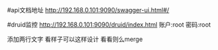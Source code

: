 #api文档地址
http://192.168.0.101:9090/swagger-ui.html#/


#druid监控
http://192.168.0.101:9090/druid/index.html
账户:root
密码:root

添加两行文字
看样子可以这样设计  看看则么merge
